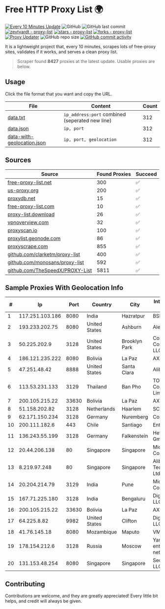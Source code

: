 
# Free HTTP Proxy List 🌍

[![Every 10 Minutes Update](https://github.com/mertguvencli/http-proxy-list/actions/workflows/main.yml/badge.svg?branch=main)](https://github.com/mertguvencli/http-proxy-list/actions/workflows/main.yml)
![GitHub](https://img.shields.io/github/license/mertguvencli/http-proxy-list)
![GitHub last commit](https://img.shields.io/github/last-commit/mertguvencli/http-proxy-list)
[![zevtyardt - proxy-list](https://img.shields.io/static/v1?label=zevtyardt&message=proxy-list&color=blue&logo=github)](https://github.com/zevtyardt/proxy-list "Go to GitHub repo")
[![stars - proxy-list](https://img.shields.io/github/stars/zevtyardt/proxy-list?style=social)](https://github.com/zevtyardt/proxy-list)
[![forks - proxy-list](https://img.shields.io/github/forks/zevtyardt/proxy-list?style=social)](https://github.com/zevtyardt/proxy-list)
[![Proxy Updater](https://github.com/zevtyardt/proxy-list/workflows/Proxy%20Updater/badge.svg)](https://github.com/zevtyardt/proxy-list/actions?query=workflow:"Proxy+Updater")
![GitHub repo size](https://img.shields.io/github/repo-size/zevtyardt/proxy-list)
[![GitHub commit activity](https://img.shields.io/github/commit-activity/m/zevtyardt/proxy-list?logo=commits)](https://github.com/zevtyardt/proxy-list/commits/main)

It is a lightweight project that, every 10 minutes, scrapes lots of free-proxy sites, validates if it works, and serves a clean proxy list.

> Scraper found **8427** proxies at the latest update. Usable proxies are below.

## Usage

Click the file format that you want and copy the URL.

|File|Content|Count|
|----|-------|-----|
|[data.txt](https://raw.githubusercontent.com/mertguvencli/http-proxy-list/main/proxy-list/data.txt)|`ip_address:port` combined (seperated new line)|312|
|[data.json](https://raw.githubusercontent.com/mertguvencli/http-proxy-list/main/proxy-list/data.json)|`ip, port`|312|
|[data-with-geolocation.json](https://raw.githubusercontent.com/mertguvencli/http-proxy-list/main/proxy-list/data-with-geolocation.json)|`ip, port, geolocation`|312|

## Sources

|Source|Found Proxies|Succeed|
|------|-------------|-------|
|[free-proxy-list.net](https://free-proxy-list.net)|300|✅|
|[us-proxy.org](https://www.us-proxy.org)|200|✅|
|[proxydb.net](http://proxydb.net)|15|✅|
|[free-proxy-list.com](https://free-proxy-list.com/?page=&port=&type%5B%5D=http&type%5B%5D=https&up_time=0&search=Search)|10|✅|
|[proxy-list.download](https://www.proxy-list.download/HTTP)|26|✅|
|[vpnoverview.com](https://vpnoverview.com/privacy/anonymous-browsing/free-proxy-servers)|32|✅|
|[proxyscan.io](https://www.proxyscan.io)|100|✅|
|[proxylist.geonode.com](https://proxylist.geonode.com/api/proxy-list?limit=300&page=1&sort_by=lastChecked&sort_type=desc&protocols=http,https)|86|✅|
|[proxyscrape.com](https://api.proxyscrape.com/v2/?request=displayproxies&protocol=http&timeout=10000&country=all&ssl=all&anonymity=all)|855|✅|
|[github.com/clarketm/proxy-list](https://raw.githubusercontent.com/clarketm/proxy-list/master/proxy-list-raw.txt)|400|✅|
|[github.com/monosans/proxy-list](https://raw.githubusercontent.com/monosans/proxy-list/main/proxies/http.txt)|592|✅|
|[github.com/TheSpeedX/PROXY-List](https://raw.githubusercontent.com/TheSpeedX/PROXY-List/master/http.txt)|5811|✅|


## Sample Proxies With Geolocation Info

|#|Ip|Port|Country|City|Internet Service Provider|
|-|--|----|-------|----|-------------------------|
|1|117.251.103.186|8080|India|Hazratpur|BSNL Internet|
|2|193.233.202.75|8080|United States|Ashburn|Alexhost SRL|
|3|50.225.202.9|3128|United States|Brooklyn Park|Comcast Cable Communications, LLC|
|4|186.121.235.222|8080|Bolivia|La Paz|AXS Bolivia S. A.|
|5|47.251.48.42|8888|United States|Santa Clara|Alibaba.com LLC|
|6|113.53.231.133|3129|Thailand|Ban Pho|TOT Public Company Limited|
|7|200.105.215.22|33630|Bolivia|La Paz|AXS Bolivia S. A.|
|8|51.158.202.82|3128|Netherlands|Haarlem|SCALEWAY|
|9|62.171.150.234|3128|Germany|Nuremberg|Contabo GmbH|
|10|200.111.182.6|443|Chile|Santiago|Entel Chile S.A.|
|11|136.243.55.199|3128|Germany|Falkenstein|Hetzner Online GmbH|
|12|20.44.206.138|80|Singapore|Singapore|Microsoft Corporation|
|13|8.219.97.248|80|Singapore|Singapore|Alibaba (US) Technology Co., Ltd.|
|14|20.204.214.79|3129|India|Pune|Microsoft Corporation|
|15|167.71.225.180|3128|India|Bengaluru|DigitalOcean, LLC|
|16|200.105.215.22|33630|Bolivia|La Paz|AXS Bolivia S. A.|
|17|64.225.8.82|9982|United States|Clifton|DigitalOcean, LLC|
|18|41.76.145.18|8080|Mozambique|Maputo|VM  S.A|
|19|178.154.212.6|3128|Russia|Moscow|Yandex enterprise network|
|20|131.153.48.254|8080|Singapore|Singapore|Secured Servers LLC|



## Contributing

Contributions are welcome, and they are greatly appreciated! Every
little bit helps, and credit will always be given.

